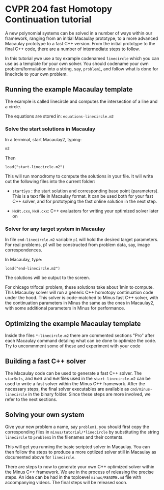 # CVPR 204 fast Homotopy Continuation tutorial

A new polynomial systems can be solved in a number of ways within our framework,
ranging from an initial Macaulay prototype, to a more advanced Macaulay
prototype to a fast C++ version. From the initial prototype to the final C++
code, there are a number of intermediate steps to follow. 

In this tutorial ywe use a toy example codenamed `linecircle` which you can use
as a template for your own solver. You should codename your own
problem/formulation into a string, say, `problem1`, and follow what is done for
linecircle to your own problem.

## Running the example Macaulay template

The example is called linecircle and computes the intersection of a line and a
circle.

The equations are stored in: `equations-linecircle.m2`

### Solve the start solutions in Macaulay

In a terminal, start Macaulay2, typing:
```bash
m2
```

Then

```
load("start-linecircle.m2")
```

This will run monodromy to compute the solutions in your file.
It will write out the following files into the current folder:

- `startSys` : the start solution and corresponding base point (parameters).
  This is a text file in Macaulay format. It can be used both for your fast C++ solver,
  and for prototyping the fast online solution in the next step.
  
- `HxHt.cxx`, `HxH.cxx`: C++ evaluators for writing your optimized solver later on


### Solver for any target system in Macaulay

In file `end-linecircle.m2` variable `p1` will hold the desired target parameters.
For real problems, p1 will be constructed from problem data, say, image
correspondences.

In Macaulay, type:
```
load("end-linecircle.m2")
```

The solutions will be output to the screen. 

For chicago trifocal problem, these solutions take about 1min to compute.
This Macaulay solver will run a generic C++ homotopy continuation code under the
hood. This solver is code-matched to Minus fast C++ solver, with the
continuation parameters in Minus the same as the ones in Macaulay2, with some
additional parameters in Minus for performance.

## Optimizing the example Macaulay template

Inside the files `*-linecircle.m2` there are commented sections "Pro" after each
Macaulay command detaling what can be done to optimize the code. Try to
uncommment some of these and experiment with your code

## Building a fast C++ solver

The Macaulay code can be used to generate a fast C++ solver. The `starSols`,
and `HxHt` and `HxH` files used in the `start-linecircle.m2` can be used to
write a fast solver within the Minus C++ framework. After the necessary steps,
the final solver executables are available as `cmd/minus-linecircle` in the
binary folder. Since these steps are more involved, we refer to the next
sections.


<!------------------------------------------------------------------------------>

## Solving your own system

Give your new problem a name, say `problem1`, you should first
copy the corresponding files in `minus/tutorial/*linecircle` by substituting the
string `linecircle` to `problem1` in the filenames and their contents.

This will get you running the basic scripted solver in Macaulay.
You can then follow the steps to produce a more optiized solver still in
Macaulay as documented above for `linecircle`. 

There are steps to now to generate your own C++ optimized solver within the
Minus C++ framework. We are in the process of releasing the precise steps.
An idea can be had in the toploevel `minus/README.md` file with accompanying
videos. The final steps will be released soon.
